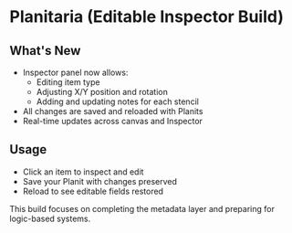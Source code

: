 # Planitaria (Editable Inspector Build)

## What's New
- Inspector panel now allows:
  - Editing item type
  - Adjusting X/Y position and rotation
  - Adding and updating notes for each stencil
- All changes are saved and reloaded with Planits
- Real-time updates across canvas and Inspector

## Usage
- Click an item to inspect and edit
- Save your Planit with changes preserved
- Reload to see editable fields restored

This build focuses on completing the metadata layer and preparing for logic-based systems.
